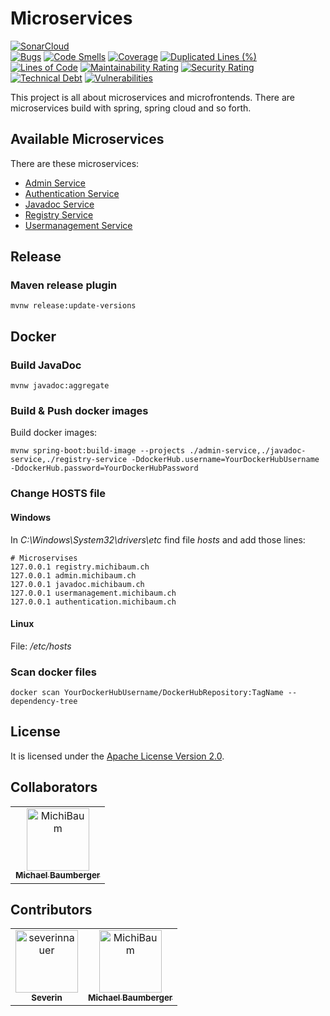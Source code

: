 # Microservices

[![SonarCloud](https://sonarcloud.io/images/project_badges/sonarcloud-orange.svg)](https://sonarcloud.io/summary/new_code?id=MichiBaum_Microservices)  
[![Bugs](https://sonarcloud.io/api/project_badges/measure?project=MichiBaum_Microservices&metric=bugs)](https://sonarcloud.io/summary/new_code?id=MichiBaum_Microservices)
[![Code Smells](https://sonarcloud.io/api/project_badges/measure?project=MichiBaum_Microservices&metric=code_smells)](https://sonarcloud.io/summary/new_code?id=MichiBaum_Microservices)
[![Coverage](https://sonarcloud.io/api/project_badges/measure?project=MichiBaum_Microservices&metric=coverage)](https://sonarcloud.io/summary/new_code?id=MichiBaum_Microservices)
[![Duplicated Lines (%)](https://sonarcloud.io/api/project_badges/measure?project=MichiBaum_Microservices&metric=duplicated_lines_density)](https://sonarcloud.io/summary/new_code?id=MichiBaum_Microservices)
[![Lines of Code](https://sonarcloud.io/api/project_badges/measure?project=MichiBaum_Microservices&metric=ncloc)](https://sonarcloud.io/summary/new_code?id=MichiBaum_Microservices)
[![Maintainability Rating](https://sonarcloud.io/api/project_badges/measure?project=MichiBaum_Microservices&metric=sqale_rating)](https://sonarcloud.io/summary/new_code?id=MichiBaum_Microservices)
[![Security Rating](https://sonarcloud.io/api/project_badges/measure?project=MichiBaum_Microservices&metric=security_rating)](https://sonarcloud.io/summary/new_code?id=MichiBaum_Microservices)
[![Technical Debt](https://sonarcloud.io/api/project_badges/measure?project=MichiBaum_Microservices&metric=sqale_index)](https://sonarcloud.io/summary/new_code?id=MichiBaum_Microservices)
[![Vulnerabilities](https://sonarcloud.io/api/project_badges/measure?project=MichiBaum_Microservices&metric=vulnerabilities)](https://sonarcloud.io/summary/new_code?id=MichiBaum_Microservices)



This project is all about microservices and microfrontends.
There are microservices build with spring, spring cloud and so forth.

## Available Microservices
There are these microservices:
- [Admin Service](./admin-service/README.md)
- [Authentication Service](./authentication-service/README.md)
- [Javadoc Service](./javadoc-service/README.md)
- [Registry Service](./registry-service/README.md)
- [Usermanagement Service](./usermanagement-service/README.md)

## Release

### Maven release plugin

    mvnw release:update-versions

## Docker

### Build JavaDoc

    mvnw javadoc:aggregate

### Build & Push docker images
Build docker images:

    mvnw spring-boot:build-image --projects ./admin-service,./javadoc-service,./registry-service -DdockerHub.username=YourDockerHubUsername -DdockerHub.password=YourDockerHubPassword

### Change HOSTS file

#### Windows

In *C:\Windows\System32\drivers\etc* find file *hosts* and add those lines:

    # Microservises
    127.0.0.1 registry.michibaum.ch
    127.0.0.1 admin.michibaum.ch
    127.0.0.1 javadoc.michibaum.ch
    127.0.0.1 usermanagement.michibaum.ch
    127.0.0.1 authentication.michibaum.ch

#### Linux

File: */etc/hosts*


### Scan docker files

    docker scan YourDockerHubUsername/DockerHubRepository:TagName --dependency-tree

## License
It is licensed under the [Apache License Version 2.0](LICENSE).

## Collaborators

<!-- readme: collaborators -start --> 
<table>
<tr>
    <td align="center">
        <a href="https://github.com/MichiBaum">
            <img src="https://avatars.githubusercontent.com/u/36712219?v=4" width="100;" alt="MichiBaum"/>
            <br />
            <sub><b>Michael Baumberger</b></sub>
        </a>
    </td></tr>
</table>
<!-- readme: collaborators -end -->

## Contributors

<!-- readme: SeverinNauer,contributors -start --> 
<table>
<tr>
    <td align="center">
        <a href="https://github.com/severinnauer">
            <img src="https://avatars.githubusercontent.com/u/43473975?v=4" width="100;" alt="severinnauer"/>
            <br />
            <sub><b>Severin</b></sub>
        </a>
    </td>
    <td align="center">
        <a href="https://github.com/MichiBaum">
            <img src="https://avatars.githubusercontent.com/u/36712219?v=4" width="100;" alt="MichiBaum"/>
            <br />
            <sub><b>Michael Baumberger</b></sub>
        </a>
    </td></tr>
</table>
<!-- readme: SeverinNauer,contributors -end -->

